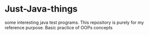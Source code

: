# Just-Java-things
some interesting java test programs. This repository is purely for my reference purpose.
Basic practice of OOPs concepts

